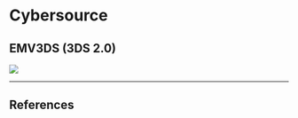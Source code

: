 Cybersource
===========


## EMV3DS (3DS 2.0)

![](http://www.plantuml.com/plantuml/proxy?src=https://raw.githubusercontent.com/yidas/web-service-architectures/master/payment/cybersource/payer-authentication-emv3ds.plantuml)


---

## References

